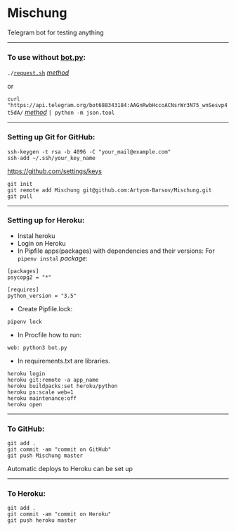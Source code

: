 # Mischung
Telegram bot for testing anything

----------------------------------------------------------------------
### To use without [bot.py](https://github.com/Artyom-Barsov/Mischung/blob/master/bot.py):
`./`[`request.sh`](https://github.com/Artyom-Barsov/Mischung/blob/master/request.sh) [*method*](https://core.telegram.org/bots/api#available-methods)

or

`curl "https://api.telegram.org/bot688343184:AAGnRwbHccoACNsrWr3N75_wnSesvp4t5dA/` [*method*](https://core.telegram.org/bots/api#available-methods) `| python -m json.tool`

----------------------------------------------------------------------
### Setting up Git for GitHub:
```
ssh-keygen -t rsa -b 4096 -C "your_mail@example.com"
ssh-add ~/.ssh/your_key_name
```
<https://github.com/settings/keys>
```
git init
git remote add Mischung git@github.com:Artyom-Barsov/Mischung.git
git pull
```
----------------------------------------------------------------------
### Setting up for Heroku:
- Instal heroku
- Login on Heroku
- In Pipfile apps(packages) with dependencies and their versions:
For `pipenv instal` *package*:
```
[packages]
psycopg2 = "*"

[requires]
python_version = "3.5"
```
- Create Pipfile.lock:
```
pipenv lock
```
- In Procfile how to run:
```
web: python3 bot.py
```
- In requirements.txt are libraries.

```
heroku login
heroku git:remote -a app_name
heroku buildpacks:set heroku/python
heroku ps:scale web=1
heroku maintenance:off
heroku open
```
----------------------------------------------------------------------
### To GitHub:
```
git add .
git commit -am "commit on GitHub"
git push Mischung master
```
Automatic deploys to Heroku can be set up

----------------------------------------------------------------------
### To Heroku:
```
git add .
git commit -am "commit on Heroku"
git push heroku master
```
